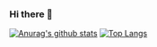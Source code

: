 ### Hi there 👋

<!--
**ryuji-ito-0222/ryuji-ito-0222** is a ✨ _special_ ✨ repository because its `README.md` (this file) appears on your GitHub profile.

Here are some ideas to get you started:

- 🔭 I’m currently working on ...
- 🌱 I’m currently learning ...
- 👯 I’m looking to collaborate on ...
- 🤔 I’m looking for help with ...
- 💬 Ask me about ...
- 📫 How to reach me: ...
- 😄 Pronouns: ...
- ⚡ Fun fact: ...
-->
[![Anurag's github stats](https://github-readme-stats.vercel.app/api?username=ryuji-ito-0222)](https://github.com/anuraghazra/github-readme-stats)
[![Top Langs](https://github-readme-stats.vercel.app/api/top-langs/?username=ryuji-ito-0222&layout=compact)](https://github.com/anuraghazra/github-readme-stats)
